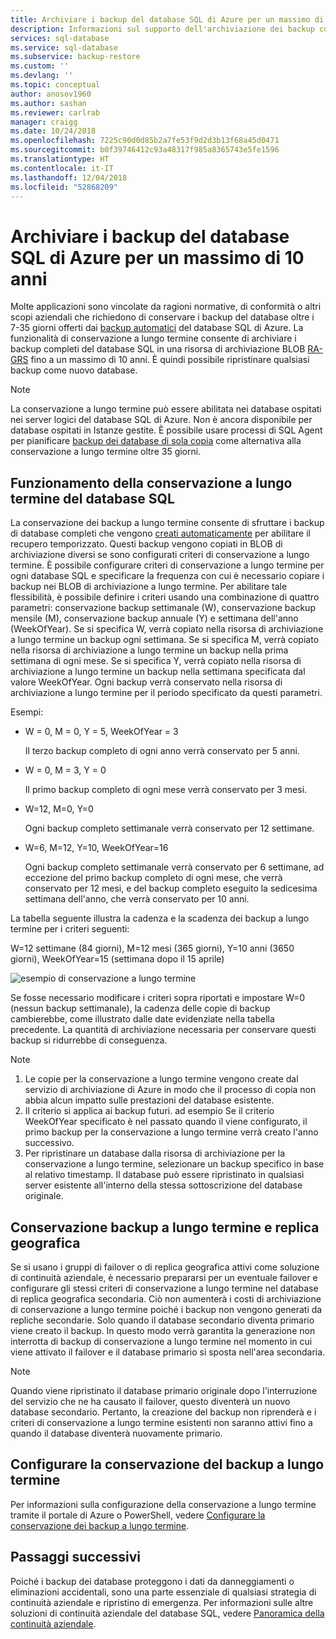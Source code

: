 ```yaml
---
title: Archiviare i backup del database SQL di Azure per un massimo di 10 anni | Microsoft Docs
description: Informazioni sul supporto dell'archiviazione dei backup completi del database per un massimo di 10 anni da parte di database SQL di Azure.
services: sql-database
ms.service: sql-database
ms.subservice: backup-restore
ms.custom: ''
ms.devlang: ''
ms.topic: conceptual
author: anosov1960
ms.author: sashan
ms.reviewer: carlrab
manager: craigg
ms.date: 10/24/2018
ms.openlocfilehash: 7225c90d0d85b2a7fe53f9d2d3b13f68a45d0471
ms.sourcegitcommit: b0f39746412c93a48317f985a8365743e5fe1596
ms.translationtype: HT
ms.contentlocale: it-IT
ms.lasthandoff: 12/04/2018
ms.locfileid: "52868209"
---
```

# <a name="store-azure-sql-database-backups-for-up-to-10-years"></a>Archiviare i backup del database SQL di Azure per un massimo di 10 anni

Molte applicazioni sono vincolate da ragioni normative, di conformità o altri scopi aziendali che richiedono di conservare i backup del database oltre i 7-35 giorni offerti dai [backup automatici](sql-database-automated-backups.md) del database SQL di Azure. La funzionalità di conservazione a lungo termine consente di archiviare i backup completi del database SQL in una risorsa di archiviazione BLOB [RA-GRS](../storage/common/storage-redundancy-grs.md#read-access-geo-redundant-storage) fino a un massimo di 10 anni. È quindi possibile ripristinare qualsiasi backup come nuovo database.

> [!NOTE]
> La conservazione a lungo termine può essere abilitata nei database ospitati nei server logici del database SQL di Azure. Non è ancora disponibile per database ospitati in Istanze gestite. È possibile usare processi di SQL Agent per pianificare [backup dei database di sola copia](https://docs.microsoft.com/sql/relational-databases/backup-restore/copy-only-backups-sql-server) come alternativa alla conservazione a lungo termine oltre 35 giorni.
> 

## <a name="how-sql-database-long-term-retention-works"></a>Funzionamento della conservazione a lungo termine del database SQL

La conservazione dei backup a lungo termine consente di sfruttare i backup di database completi che vengono [creati automaticamente](sql-database-automated-backups.md) per abilitare il recupero temporizzato. Questi backup vengono copiati in BLOB di archiviazione diversi se sono configurati criteri di conservazione a lungo termine.
È possibile configurare criteri di conservazione a lungo termine per ogni database SQL e specificare la frequenza con cui è necessario copiare i backup nei BLOB di archiviazione a lungo termine. Per abilitare tale flessibilità, è possibile definire i criteri usando una combinazione di quattro parametri: conservazione backup settimanale (W), conservazione backup mensile (M), conservazione backup annuale (Y) e settimana dell'anno (WeekOfYear). Se si specifica W, verrà copiato nella risorsa di archiviazione a lungo termine un backup ogni settimana. Se si specifica M, verrà copiato nella risorsa di archiviazione a lungo termine un backup nella prima settimana di ogni mese. Se si specifica Y, verrà copiato nella risorsa di archiviazione a lungo termine un backup nella settimana specificata dal valore WeekOfYear. Ogni backup verrà conservato nella risorsa di archiviazione a lungo termine per il periodo specificato da questi parametri. 

Esempi:

-  W = 0, M = 0, Y = 5, WeekOfYear = 3

   Il terzo backup completo di ogni anno verrà conservato per 5 anni.
- W = 0, M = 3, Y = 0

   Il primo backup completo di ogni mese verrà conservato per 3 mesi.

- W=12, M=0, Y=0

   Ogni backup completo settimanale verrà conservato per 12 settimane.

- W=6, M=12, Y=10, WeekOfYear=16

   Ogni backup completo settimanale verrà conservato per 6 settimane, ad eccezione del primo backup completo di ogni mese, che verrà conservato per 12 mesi, e del backup completo eseguito la sedicesima settimana dell'anno, che verrà conservato per 10 anni. 

La tabella seguente illustra la cadenza e la scadenza dei backup a lungo termine per i criteri seguenti:

W=12 settimane (84 giorni), M=12 mesi (365 giorni), Y=10 anni (3650 giorni), WeekOfYear=15 (settimana dopo il 15 aprile)

   ![esempio di conservazione a lungo termine](./media/sql-database-long-term-retention/ltr-example.png)


 
Se fosse necessario modificare i criteri sopra riportati e impostare W=0 (nessun backup settimanale), la cadenza delle copie di backup cambierebbe, come illustrato dalle date evidenziate nella tabella precedente. La quantità di archiviazione necessaria per conservare questi backup si ridurrebbe di conseguenza. 

> [!NOTE]
1. Le copie per la conservazione a lungo termine vengono create dal servizio di archiviazione di Azure in modo che il processo di copia non abbia alcun impatto sulle prestazioni del database esistente.
2. Il criterio si applica ai backup futuri. ad esempio Se il criterio WeekOfYear specificato è nel passato quando il viene configurato, il primo backup per la conservazione a lungo termine verrà creato l'anno successivo. 
3. Per ripristinare un database dalla risorsa di archiviazione per la conservazione a lungo termine, selezionare un backup specifico in base al relativo timestamp.   Il database può essere ripristinato in qualsiasi server esistente all'interno della stessa sottoscrizione del database originale. 
> 

## <a name="geo-replication-and-long-term-backup-retention"></a>Conservazione backup a lungo termine e replica geografica

Se si usano i gruppi di failover o di replica geografica attivi come soluzione di continuità aziendale, è necessario prepararsi per un eventuale failover e configurare gli stessi criteri di conservazione a lungo termine nel database di replica geografica secondaria. Ciò non aumenterà i costi di archiviazione di conservazione a lungo termine poiché i backup non vengono generati da repliche secondarie. Solo quando il database secondario diventa primario viene creato il backup. In questo modo verrà garantita la generazione non interrotta di backup di conservazione a lungo termine nel momento in cui viene attivato il failover e il database primario si sposta nell'area secondaria. 

> [!NOTE]
Quando viene ripristinato il database primario originale dopo l'interruzione del servizio che ne ha causato il failover, questo diventerà un nuovo database secondario. Pertanto, la creazione del backup non riprenderà e i criteri di conservazione a lungo termine esistenti non saranno attivi fino a quando il database diventerà nuovamente primario. 
> 

## <a name="configure-long-term-backup-retention"></a>Configurare la conservazione del backup a lungo termine

Per informazioni sulla configurazione della conservazione a lungo termine tramite il portale di Azure o PowerShell, vedere [Configurare la conservazione dei backup a lungo termine](sql-database-long-term-backup-retention-configure.md).

## <a name="next-steps"></a>Passaggi successivi

Poiché i backup dei database proteggono i dati da danneggiamenti o eliminazioni accidentali, sono una parte essenziale di qualsiasi strategia di continuità aziendale e ripristino di emergenza. Per informazioni sulle altre soluzioni di continuità aziendale del database SQL, vedere [Panoramica della continuità aziendale](sql-database-business-continuity.md).
